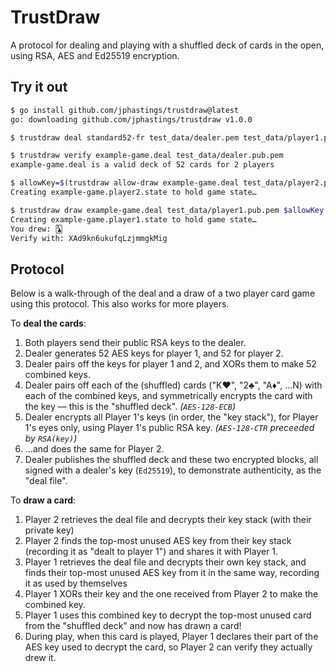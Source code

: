 # TrustDraw

A protocol for dealing and playing with a shuffled deck of cards in the open, using RSA, AES and Ed25519 encryption.

## Try it out

```sh
$ go install github.com/jphastings/trustdraw@latest
go: downloading github.com/jphastings/trustdraw v1.0.0

$ trustdraw deal standard52-fr test_data/dealer.pem test_data/player1.pub.pem test_data/player2.pub.pem > example-game.deal

$ trustdraw verify example-game.deal test_data/dealer.pub.pem
example-game.deal is a valid deck of 52 cards for 2 players

$ allowKey=$(trustdraw allow-draw example-game.deal test_data/player2.pub.pem)
Creating example-game.player2.state to hold game state…

$ trustdraw draw example-game.deal test_data/player1.pub.pem $allowKey
Creating example-game.player1.state to hold game state…
You drew: 🃓
Verify with: XAd9kn6ukufqLzjmmgkMig
```

## Protocol

Below is a walk-through of the deal and a draw of a two player card game using this protocol. This also works for more players.

To **deal the cards**:

1. Both players send their public RSA keys to the dealer.
2. Dealer generates 52 AES keys for player 1, and 52 for player 2.
3. Dealer pairs off the keys for player 1 and 2, and XORs them to make 52 combined keys.
4. Dealer pairs off each of the (shuffled) cards ("K♥", "2♣️", "A♦", …N) with each of the combined keys, and symmetrically encrypts the card with the key — this is the "shuffled deck". _(`AES-128-ECB`)_
5. Dealer encrypts all Player 1's keys (in order, the "key stack"), for Player 1's eyes only, using Player 1's public RSA key. _(`AES-128-CTR` preceeded by `RSA(key)`)_
6. …and does the same for Player 2.
7. Dealer publishes the shuffled deck and these two encrypted blocks, all signed with a dealer's key (`Ed25519`), to demonstrate authenticity, as the "deal file".

To **draw a card**:

1. Player 2 retrieves the deal file and decrypts their key stack (with their private key)
2. Player 2 finds the top-most unused AES key from their key stack (recording it as "dealt to player 1") and shares it with Player 1.
3. Player 1 retrieves the deal file and decrypts their own key stack, and finds their top-most unused AES key from it in the same way, recording it as used by themselves
4. Player 1 XORs their key and the one received from Player 2 to make the combined key.
5. Player 1 uses this combined key to decrypt the top-most unused card from the "shuffled deck" and now has drawn a card!
6. During play, when this card is played, Player 1 declares their part of the AES key used to decrypt the card, so Player 2 can verify they actually drew it.
